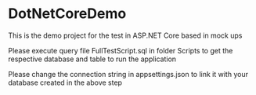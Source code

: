 # DotNetCoreDemo
This is the demo project for the test in ASP.NET Core based in mock ups

Please execute query file FullTestScript.sql in folder Scripts to get the respective database and table to run the application

Please change the connection string in appsettings.json to link it with your database created in the above step 

